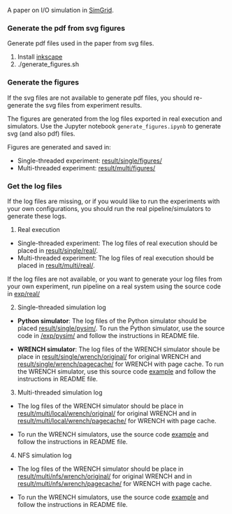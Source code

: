 A paper on I/O simulation in [SimGrid](http://simgrid.org).

### Generate the pdf from svg figures
Generate pdf files used in the paper from svg files. 
1. Install [inkscape](http://inkscape.org)
2. ./generate_figures.sh

### Generate the figures
If the svg files are not available to generate pdf files, you should re-generate the svg files 
from experiment results. 

The figures are generated from the log files exported in real execution and simulators.
Use the Jupyter notebook `generate_figures.ipynb` to generate svg (and also pdf) files.

Figures are generated and saved in:
- Single-threaded experiment: [result/single/figures/](result/single/figures/)
- Multi-threaded experiment: [result/multi/figures/](result/multi/figures/)

### Get the log files
If the log files are missing, or if you would like to run the experiments with your own configurations,
you should run the real pipeline/simulators to generate these logs.

1. Real execution
- Single-threaded experiment: The log files of real execution should be placed in [result/single/real/](result/single/real/).
- Multi-threaded experiment: The log files of real execution should be placed in [result/multi/real/](result/multi/real/).

If the log files are not available, or you want to generate your log files from your own experiment, 
run pipeline on a real system using the source code in [exp/real/](exp/real/)

2. Single-threaded simulation log

- **Python simulator**: The log files of the Python simulator should be placed [result/single/pysim/](result/single/pysim/). 
To run the Python simulator, use the source code in [/exp/pysim/](/exp/pysim/)  and follow the instructions in README file.

- **WRENCH simulator**: The log files of the WRENCH simulator shoule be place in [result/single/wrench/original/](result/single/wrench/original/) 
for original WRENCH and [result/single/wrench/pagecache/](result/single/wrench/pagecache/) for WRENCH with page cache.
To run the WRENCH simulator, use this source code [example](https://github.com/wrench-project/wrench/tree/master/examples/basic-examples/io-pagecache/) and follow the instructions in README file.

3. Multi-threaded simulation log

- The log files of the WRENCH simulator should be place in [result/multi/local/wrench/original/](result/multi/local/wrench/original/) for original WRENCH 
and in [result/multi/local/wrench/pagecache/](result/multi/local/wrench/pagecache/) for WRENCH with page cache.

- To run the WRENCH simulators, use the source code [example](https://github.com/wrench-project/wrench/tree/master/examples/basic-examples/io-pagecache/) and follow the instructions in README file.

4. NFS simulation log

- The log files of the WRENCH simulator should be place in [result/multi/nfs/wrench/original/](result/multi/nfs/wrench/original/) for original WRENCH 
and in [result/multi/nfs/wrench/pagecache/](result/multi/nfs/wrench/pagecache/) for WRENCH with page cache.

- To run the WRENCH simulators, use the source code [example](https://github.com/wrench-project/wrench/tree/master/examples/basic-examples/io-pagecache/) and follow the instructions in README file.
